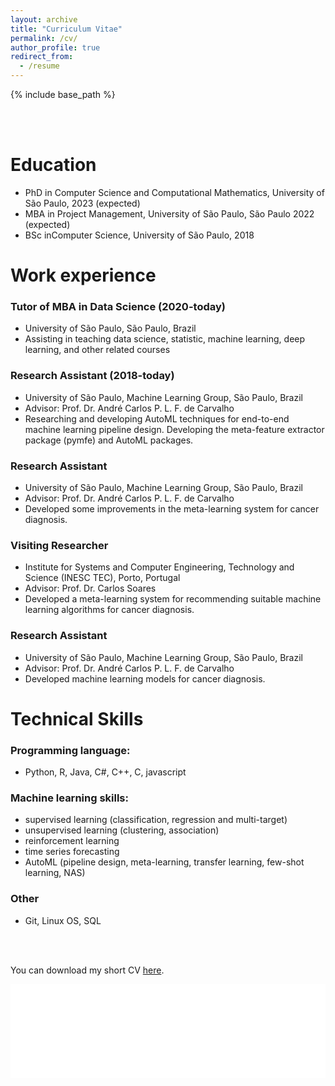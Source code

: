 ```yaml
---
layout: archive
title: "Curriculum Vitae"
permalink: /cv/
author_profile: true
redirect_from:
  - /resume
---
```


{% include base_path %}

<br>
<br>

Education
=========
* PhD in Computer Science and Computational Mathematics, University of São Paulo, 2023 (expected)
* MBA in Project Management, University of São Paulo, São Paulo 2022 (expected)
* BSc inComputer Science, University of São Paulo, 2018


Work experience
===============
### Tutor of MBA in Data Science (2020-today) 
  * University of São Paulo, São Paulo, Brazil
  * Assisting in teaching data science, statistic, machine learning, deep learning, and other related courses

### Research Assistant (2018-today)
  * University of São Paulo, Machine Learning Group, São Paulo, Brazil
  * Advisor: Prof. Dr. André Carlos P. L. F. de Carvalho
  * Researching and developing AutoML techniques for end-to-end machine learning pipeline design. Developing the meta-feature extractor package (pymfe) and AutoML packages.

### Research Assistant
  * University of São Paulo, Machine Learning Group, São Paulo, Brazil
  * Advisor: Prof. Dr. André Carlos P. L. F. de Carvalho
  * Developed some improvements in the meta-learning system for cancer diagnosis.

### Visiting Researcher
  * Institute for Systems and Computer Engineering, Technology and Science (INESC TEC), Porto, Portugal
  * Advisor: Prof. Dr. Carlos Soares
  * Developed a meta-learning system for recommending suitable machine learning algorithms for cancer diagnosis.

### Research Assistant
  * University of São Paulo, Machine Learning Group, São Paulo, Brazil
  * Advisor: Prof. Dr. André Carlos P. L. F. de Carvalho
  * Developed machine learning models for cancer diagnosis.


Technical Skills
================

### Programming language:
- Python, R, Java, C#, C++, C, javascript

### Machine learning skills:
- supervised learning (classification, regression and multi-target)
- unsupervised learning (clustering, association)
- reinforcement learning
- time series forecasting
- AutoML (pipeline design, meta-learning, transfer learning, few-shot learning, NAS)

### Other
- Git, Linux OS, SQL

<br>
<br>

You can download my short CV [here](/files/ealcobaca_short_cv.pdf).
<iframe src="/files/ealcobaca_cv.pdf" width="100%" frameborder="no" border="0" marginwidth="0" marginheight="0"></iframe>
